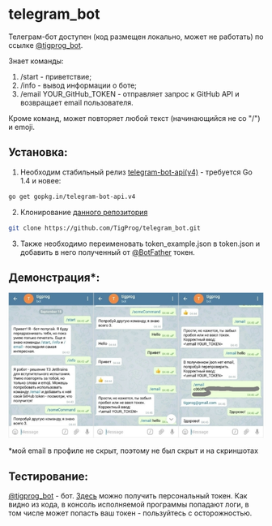 # telegram_bot
 Телеграм-бот доступен (код размещен локально, может не работать) по ссылке [@tigprog_bot](https://t.me/tigprog_bot).
 
 Знает команды:
 1. /start - приветствие;
 2. /info - вывод информации о боте;
 3. /email YOUR_GitHub_TOKEN - отправляет запрос к GitHub API и возвращает email пользователя.
 
 Кроме команд, может повторяет любой текст (начинающийся не со "/") и emoji.
 
 ## Установка:
 
 1. Необходим стабильный релиз [telegram-bot-api(v4)](https://github.com/go-telegram-bot-api/telegram-bot-api) - требуется Go 1.4 и новее:
 ```bash
 go get gopkg.in/telegram-bot-api.v4
 ```
 2. Клонирование [данного репозитория](https://github.com/TigProg/telegram_bot.git)
 ```bash
 git clone https://github.com/TigProg/telegram_bot.git
 ``` 
 3. Также необходимо переименовать token_example.json в token.json и добавить в него полученный от [@BotFather](https://t.me/BotFather) токен.
 
 ## Демонстрация*:
 
 ![screens](https://raw.githubusercontent.com/TigProg/telegram_bot/master/pic_demo.jpg)
 
 *мой email в профиле не скрыт, поэтому не был скрыт и на скриншотах
 
 ## Тестирование:
 
 [@tigprog_bot](https://t.me/tigprog_bot) - бот.
 [Здесь](https://github.com/settings/tokens) можно получить персональный токен. Как видно из кода, в консоль исполняемой программы попадают логи, в том числе может попасть ваш токен - пользуйтесь с осторожностью. 
 


 
